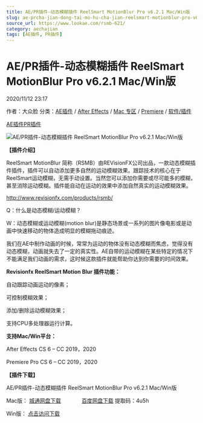 ```yaml
---
title: AE/PR插件-动态模糊插件 ReelSmart MotionBlur Pro v6.2.1 Mac/Win版
slug: ae-prcha-jian-dong-tai-mo-hu-cha-jian-reelsmart-motionblur-pro-v6-2-1-mac-winban
source_url: https://www.lookae.com/rsmb-621/
category: aechajian
tags: [AE插件, PR插件]
---
```

# AE/PR插件-动态模糊插件 ReelSmart MotionBlur Pro v6.2.1 Mac/Win版

2020/11/12 23:17

作者：大众脸
分类：[AE插件](https://www.lookae.com/after-effects/aechajian/) / [After Effects](https://www.lookae.com/after-effects/) / [Mac 专区](https://www.lookae.com/mac-osx/) / [Premiere](https://www.lookae.com/qitarjcj/premierezy/) / [软件/插件](https://www.lookae.com/qitarjcj/)

[AE插件](https://www.lookae.com/tag/ae%e6%8f%92%e4%bb%b6/)[PR插件](https://www.lookae.com/tag/pr%e6%8f%92%e4%bb%b6/)

![AE/PR插件-动态模糊插件 ReelSmart MotionBlur Pro v6.2.1 Mac/Win版](https://www.lookae.com/wp-content/uploads/2019/07/RSMB-OFX.jpg "AE/PR插件-动态模糊插件 ReelSmart MotionBlur Pro v6.2.1 Mac/Win版-LookAE.com")

[](https://cloud.video.taobao.com//play/u/705956171/p/1/e/6/t/1/50159754464.mp4?_=1")

**【插件介绍】**

ReelSmart MotionBlur 简称（RSMB）由REVisionFX公司出品，一款动态模糊插件插件，插件可以自动添加更多自然的运动模糊效果。跟踪技术的核心在于ReelSmart运动模糊，无需手动设置。当然您可以添加你需要或尽可能多的模糊，甚至消除运动模糊。插件能自动在运动的效果中添加自然真实的运动模糊效果。

http://www.revisionfx.com/products/rsmb/

Q：什么是动态模糊/运动模糊？

W：动态模糊或运动模糊(motion blur)是静态场景或一系列的图片像电影或是动画中快速移动的物体造成明显的模糊拖动痕迹。

我们在AE中制作动画的时候，常常为运动的物体没有动态模糊而焦虑，觉得没有动态模糊，动画就失去了一定的真实性。AE自带的运动模糊在某些特定的情况下不能满足我们动画的需求，这时候这款插件就能帮助你达到你需要的时间效果。

**Revisionfx ReelSmart Motion Blur 插件功能：**

自动跟踪动画运动的像素；

可控制模糊效果；

添加/删除运动模糊效果；

支持CPU多处理器运行计算。

**支持Mac/Win平台：**

After Effects CS 6 – CC 2019，2020

Premiere Pro CS 6 – CC 2019，2020

**【插件下载】**

AE/PR插件-动态模糊插件 ReelSmart MotionBlur Pro v6.2.1 Mac/Win版

Mac版： [城通网盘下载](https://089u.com/file/680462-470830459)              [百度网盘下载](https://pan.baidu.com/s/1BrN-05A8o6QHvP_UxNMsgA) 提取码：4u5h

Win版： [点击访问下载](https://www.lookae.com/revisionfx-21/)
